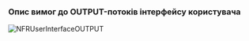 ### Опис вимог до OUTPUT-потоків інтерфейсу користувача

![NFRUserInterfaceOUTPUT](https://user-images.githubusercontent.com/79920734/195886399-529e8b3d-9ed8-4e58-8a6a-870c298fb210.jpg)
